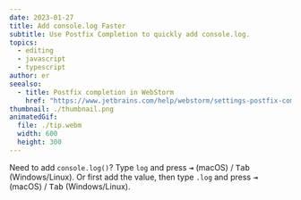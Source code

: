 ```yaml
---
date: 2023-01-27
title: Add console.log Faster
subtitle: Use Postfix Completion to quickly add console.log.
topics:
  - editing
  - javascript
  - typescript
author: er
seealso:
  - title: Postfix completion in WebStorm
    href: "https://www.jetbrains.com/help/webstorm/settings-postfix-completion.html"
thumbnail: ./thumbnail.png
animatedGif:
  file: ./tip.webm
  width: 600
  height: 300
---
```


Need to add `console.log()`?
Type `log` and press <kbd>⇥</kbd> (macOS) / <kbd>Tab</kbd> (Windows/Linux).
Or first add the value, then type `.log` and press <kbd>⇥</kbd> (macOS) / <kbd>Tab</kbd> (Windows/Linux).

